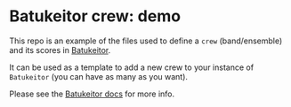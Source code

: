# Batukeitor crew: demo

This repo is an example of the files used to define a `crew` (band/ensemble) and its scores in [Batukeitor](https://github.com/clvLabs/batukeitor).

It can be used as a template to add a new crew to your instance of `Batukeitor` (you can have as many as you want).

Please see the [Batukeitor docs](https://github.com/clvLabs/batukeitor/tree/master/resources/docs/README.md) for more info.
